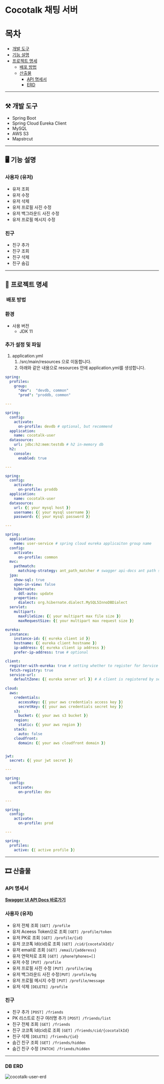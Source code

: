 # Cocotalk 채팅 서버

# 목차

- [개발 도구](#개발-도구)
- [기능 설명](#기능-설명)
- [프로젝트 명세](#프로젝트-명세)
    - [배포 방법](#배포-방법)
    - [산출물](#산출물)
        - [API 명세서](#API-명세서)
        - [ERD](#DB-ERD)

---

## ⚒ 개발 도구
- Spring Boot
- Spring Cloud Eureka Client
- MySQL
- AWS S3
- Mapstrcut

---


## 🖥 기능 설명

### 사용자 (유저)
- 유저 조회
- 유저 수정
- 유저 삭제
- 유저 프로필 사진 수정
- 유저 백그라운드 사진 수정
- 유저 프로필 메시지 수정

### 친구
- 친구 추가
- 친구 조회
- 친구 삭제
- 친구 숨김

---

## 🔧 프로젝트 명세

### ️ 배포 방법

### 환경

- 사용 버전
    - JDK 11

### 추가 설정 및 파일

1. application.yml
    1. /src/main/resources 으로 이동합니다.
    2. 아래와 같은 내용으로 resources 안에 application.yml를 생성합니다.

```yaml
spring:
  profiles:
    group:
      "dev":  "devdb, common"
      "prod": "proddb, common"

---

spring:
  config:
    activate:
      on-profile: devdb # optional, but recommend
  application:
    name: cocotalk-user
  datasource:
    url: jdbc:h2:mem:testdb # h2 in-memory db
  h2:
    console:
      enabled: true

---

spring:
  config:
    activate:
      on-profile: proddb
  application:
    name: cocotalk-user
  datasource:
    url: {{ your mysql host }}
    username: {{ your mysql username }}
    password: {{ your mysql password }}

---

spring:
  application:
    name: user-service # spring cloud eureka applicaiton group name
  config:
    activate:
      on-profile: common
  mvc:
    pathmatch:
      matching-strategy: ant_path_matcher # swagger api-docs ant path setting
  jpa:
    show-sql: true
    open-in-view: false
    hibernate:
      ddl-auto: update
    properties:
      dialect: org.hibernate.dialect.MySQL5InnoDBDialect
  servlet: 
    multipart:
      maxFileSize: {{ your multipart max file size }}
      maxRequestSize: {{ your multipart max request size }}

eureka:
  instance:
    instance-id: {{ eureka client id }}
    hostname: {{ eureka client hostname }}
    ip-address: {{ eureka client ip address }}
    prefer-ip-address: true # optional

client:
  register-with-eureka: true # setting whether to register for Service Discovery
  fetch-registry: true
  service-url:
    defaultZone: {{ eureka server url }} # A client is registered by sending a POST request to it.
    
cloud:
  aws:
    credentials:
      accessKey: {{ your aws credentials access key }}
      secretKey: {{ your aws credentials secret key }}
    s3:
      bucket: {{ your aws s3 bucket }}
    region:
      static: {{ your aws region }}
    stack:
      auto: false
    cloudfront:
      domain: {{ your aws cloudfront domain }}


jwt:
  secret: {{ your jwt secret }}

---

spring:
  config:
    activate:
      on-profile: dev

---

spring:
  config:
    activate:
      on-profile: prod

---

spring:
  profiles:
    active: {{ active profile }}

```

---

## 🎞 산출물

### API 명세서

**[Swagger UI API Docs 바로가기](http://138.2.88.163:8000/webjars/swagger-ui/index.html?urls.primaryName=user)**

### 사용자 (유저)
- 유저 전체 조회 `[GET] /profile`
- 유저 Aceess Token으로 조회 `[GET] /profile/token`
- 유저 PK로 조회 `[GET] /profile/{id}`
- 유저 코코톡 Id(cid)로 조회 `[GET] /cid/{cocotalkId}/`
- 유저 email로 조회 `[GET] /email/{adderess}`
- 유저 연락처로 조회 `[GET] /phone?phones=[]`
- 유저 수정 `[PUT] /profile`
- 유저 프로필 사진 수정 `[PUT] /profile/img`
- 유저 백그라운드 사진 수정`[PUT] /profile/bg`
- 유저 프로필 메시지 수정 `[PUT] /profile/message`
- 유저 삭제 `[DELETE] /profile`

### 친구
- 친구 추가 `[POST] /friends`
- PK 리스트로 친구 여러명 추가 `[POST] /friends/list`
- 친구 전체 조회 `[GET] /friends`
- 친구 코코톡 Id(cid)로 조회 `[GET] /friends/cid/{cocotalkId}`
- 친구 삭제 `[DELETE] /friends/{id}`
- 숨긴 친구 조회 `[GET] /friends/hidden`
- 숨긴 친구 수정 `[PATCH] /friends/hidden`

---

### DB ERD
![cocotalk-user-erd](https://user-images.githubusercontent.com/54519245/153526031-9dc0f6ad-2d8b-48bb-af0a-c91d710cfd64.PNG)
